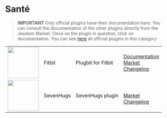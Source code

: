 
# Santé


>**IMPORTANT**
>Only official plugins have their documentation here. You can consult the documentation of the other plugins directly from the Jeedom Market. Once on the plugin in question, click on documentation.
>You can see [here](https://market.jeedom.com/index.php?v=d&p=market&type=plugin&categorie=health) all official plugins in this category


| | | | |
|--- | --- | --- | ---|
|<img src="fitbit/fitbit_icon.png" class="pluginLogo" width="100" />|Fitbit|Plugbit for Fitbit|[Documentation](fitbit/index.md)<br/>[Market](https://market.jeedom.com/index.php?v=d&p=market_display&id=1018)<br/>[Changelog](fitbit/changelog.md)|
|<img src="sevenhugs/sevenhugs_icon.png" class="pluginLogo" width="100" />|SevenHugs|SevenHugs plugin|<br/>[Market](https://market.jeedom.com/index.php?v=d&p=market_display&id=2492)<br/>[Changelog](sevenhugs/changelog.md)|
